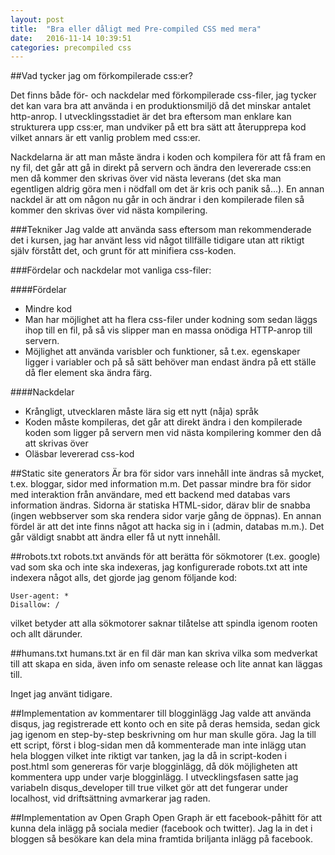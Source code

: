 ```yaml
---
layout: post
title:  "Bra eller dåligt med Pre-compiled CSS med mera"
date:   2016-11-14 10:39:51
categories: precompiled css
---
```

##Vad tycker jag om förkompilerade css:er?

Det finns både för- och nackdelar med förkompilerade css-filer, jag tycker det kan vara bra att använda i en produktionsmiljö då det minskar antalet http-anrop.
I utvecklingsstadiet är det bra eftersom man enklare kan strukturera upp css:er, man undviker på ett bra sätt att återupprepa kod vilket annars är ett vanlig problem med css:er.

Nackdelarna är att man måste ändra i koden och kompilera för att få fram en ny fil, det går att gå in direkt på servern och ändra den levererade css:en men då kommer den skrivas över vid nästa leverans (det ska man egentligen aldrig göra men i nödfall om det är kris och panik så...).
En annan nackdel är att om någon nu går in och ändrar i den kompilerade filen så kommer den skrivas över vid nästa kompilering.

###Tekniker
 Jag valde att använda sass eftersom man rekommenderade det i kursen, jag har använt less vid något tillfälle tidigare utan att riktigt själv förstått det,
 och grunt för att minifiera css-koden.

###Fördelar och nackdelar mot vanliga css-filer:

####Fördelar
 - Mindre kod
 - Man har möjlighet att ha flera css-filer under kodning som sedan läggs ihop till en fil,
   på så vis slipper man en massa onödiga HTTP-anrop till servern.
 - Möjlighet att använda varisbler och funktioner, så t.ex. egenskaper ligger i variabler och på så sätt behöver man endast
   ändra på ett ställe då fler element ska ändra färg.

####Nackdelar
 - Krångligt, utvecklaren måste lära sig ett nytt (nåja) språk
 - Koden måste kompileras, det går att direkt ändra i den kompilerade koden som ligger på servern men vid nästa kompilering
   kommer den då att skrivas över
 - Oläsbar levererad css-kod

##Static site generators
 Är bra för sidor vars innehåll inte ändras så mycket, t.ex. bloggar, sidor med information m.m. Det passar mindre bra för
 sidor med interaktion från användare, med ett backend med databas vars information ändras.
 Sidorna är statiska HTML-sidor, därav blir de snabba (ingen webbserver som ska rendera sidor varje gång de öppnas). En annan fördel är att det inte finns något att hacka sig in i (admin, databas m.m.).
 Det går väldigt snabbt att ändra eller få ut nytt innehåll.

##robots.txt
 robots.txt används för att berätta för sökmotorer (t.ex. google) vad som ska och inte ska indexeras,
 jag konfigurerade robots.txt att inte indexera något alls, det gjorde jag genom följande kod:

    User-agent: *
    Disallow: /

 vilket betyder att alla sökmotorer saknar tilåtelse att spindla igenom rooten och allt därunder.

##humans.txt
 humans.txt är en fil där man kan skriva vilka som medverkat till att skapa en sida, även info om senaste release och lite annat
 kan läggas till.

 Inget jag använt tidigare.

##Implementation av kommentarer till blogginlägg
 Jag valde att använda disqus, jag registrerade ett konto och en site på deras hemsida, sedan gick jag igenom en step-by-step beskrivning om hur man skulle göra.
 Jag la till ett script, först i blog-sidan men då kommenterade man inte inlägg utan hela bloggen vilket inte riktigt var tanken, jag la då in script-koden i
 post.html som genereras för varje blogginlägg, då dök möjligheten att kommentera upp under varje blogginlägg.
 I utvecklingsfasen satte jag variabeln disqus_developer till true vilket gör att det fungerar under localhost, vid driftsättning avmarkerar jag raden.

##Implementation av Open Graph
 Open Graph är ett facebook-påhitt för att kunna dela inlägg på sociala medier (facebook och twitter).
 Jag la in det i bloggen så besökare kan dela mina framtida briljanta inlägg på facebook.
